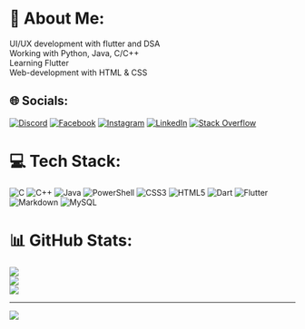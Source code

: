 # 💫 About Me:
UI/UX development with flutter and DSA<br>Working with Python, Java, C/C++<br>Learning Flutter<br>Web-development with HTML & CSS


## 🌐 Socials:
[![Discord](https://img.shields.io/badge/Discord-%237289DA.svg?logo=discord&logoColor=white)](https://discord.gg/eboydakshlal) [![Facebook](https://img.shields.io/badge/Facebook-%231877F2.svg?logo=Facebook&logoColor=white)](https://facebook.com/daksh.lal.3) [![Instagram](https://img.shields.io/badge/Instagram-%23E4405F.svg?logo=Instagram&logoColor=white)](https://instagram.com/daksh._.lal) [![LinkedIn](https://img.shields.io/badge/LinkedIn-%230077B5.svg?logo=linkedin&logoColor=white)](https://linkedin.com/in/daksh-xyz) [![Stack Overflow](https://img.shields.io/badge/-Stackoverflow-FE7A16?logo=stack-overflow&logoColor=white)](https://stackoverflow.com/users/daksh-xyz) 

# 💻 Tech Stack:
![C](https://img.shields.io/badge/c-%2300599C.svg?style=for-the-badge&logo=c&logoColor=white) ![C++](https://img.shields.io/badge/c++-%2300599C.svg?style=for-the-badge&logo=c%2B%2B&logoColor=white) ![Java](https://img.shields.io/badge/java-%23ED8B00.svg?style=for-the-badge&logo=openjdk&logoColor=white) ![PowerShell](https://img.shields.io/badge/PowerShell-%235391FE.svg?style=for-the-badge&logo=powershell&logoColor=white) ![CSS3](https://img.shields.io/badge/css3-%231572B6.svg?style=for-the-badge&logo=css3&logoColor=white) ![HTML5](https://img.shields.io/badge/html5-%23E34F26.svg?style=for-the-badge&logo=html5&logoColor=white) ![Dart](https://img.shields.io/badge/dart-%230175C2.svg?style=for-the-badge&logo=dart&logoColor=white) ![Flutter](https://img.shields.io/badge/Flutter-%2302569B.svg?style=for-the-badge&logo=Flutter&logoColor=white) ![Markdown](https://img.shields.io/badge/markdown-%23000000.svg?style=for-the-badge&logo=markdown&logoColor=white) ![MySQL](https://img.shields.io/badge/mysql-%2300000f.svg?style=for-the-badge&logo=mysql&logoColor=white)
# 📊 GitHub Stats:
![](https://github-readme-stats.vercel.app/api?username=daksh-xyz&theme=dark&hide_border=false&include_all_commits=false&count_private=false)<br/>
![](https://github-readme-streak-stats.herokuapp.com/?user=daksh-xyz&theme=dark&hide_border=false)<br/>
![](https://github-readme-stats.vercel.app/api/top-langs/?username=daksh-xyz&theme=dark&hide_border=false&include_all_commits=false&count_private=false&layout=compact)

---
[![](https://visitcount.itsvg.in/api?id=daksh-xyz&icon=0&color=0)](https://visitcount.itsvg.in)

<!-- Proudly created with GPRM ( https://gprm.itsvg.in ) -->
